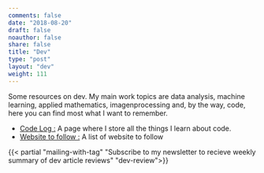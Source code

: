 ```yaml
---
comments: false
date: "2018-08-20"
draft: false
noauthor: false
share: false
title: "Dev"
type: "post"
layout: "dev"
weight: 111
---
```


Some resources on dev. My main work topics are data analysis, machine learning, applied mathematics, imagenprocessing and, by the way, code, here you can find most what I want to remember.

- [Code Log :](/dev/code-log/) A page where I store all the things I learn about code.
- [Website to follow :](/dev/to-follow) A list of website to follow

{{< partial "mailing-with-tag" "Subscribe to my newsletter to recieve weekly summary of dev article reviews" "dev-review">}}



